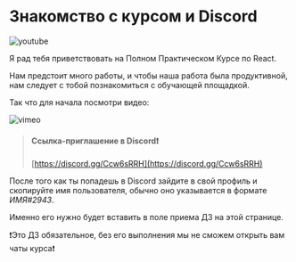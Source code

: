 # Знакомство с курсом и Discord

![youtube](https://www.youtube.com/watch?v=w225rMm4UNE)

Я рад тебя приветствовать на Полном Практическом Курсе по React.

Нам предстоит много работы, и чтобы наша работа была продуктивной, нам следует с тобой познакомиться с обучающей площадкой.

Так что для начала посмотри видео:

![vimeo](https://vimeo.com/680080951)

> #### Ссылка-приглашение в Discord❗️
> [https://discord.gg/Ccw6sRRH](https://discord.gg/Ccw6sRRH)

После того как ты попадешь в Discord зайдите в свой профиль и скопируйте имя пользователя, обычно оно указывается в формате *ИМЯ#2943*.

Именно его нужно будет вставить в поле приема ДЗ на этой странице.

❗️Это ДЗ обязательное, без его выполнения мы не сможем открыть вам чаты курса❗️
